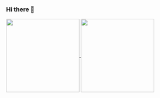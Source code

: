 ### Hi there 👋

<a href="#">
  <img height=200 align="center" src="https://github-readme-stats.vercel.app/api?username=jazeabby" />
</a>
<a href="#">
  <img height=200 align="center" src="https://github-readme-stats.vercel.app/api/top-langs?username=jazeabby&layout=compact&langs_count=8&card_width=320" />
</a>
